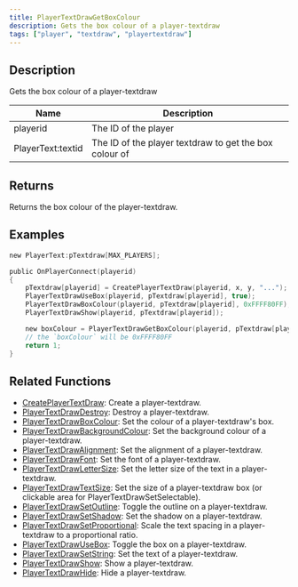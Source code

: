 ```yaml
---
title: PlayerTextDrawGetBoxColour
description: Gets the box colour of a player-textdraw
tags: ["player", "textdraw", "playertextdraw"]
---
```


<VersionWarn name='feature (player-textdraws)' version='omp v1.1.0.2612' />

## Description

Gets the box colour of a player-textdraw

| Name     | Description                                             |
| -------- | ------------------------------------------------------- |
| playerid | The ID of the player |
| PlayerText:textid | The ID of the player textdraw to get the box colour of |

## Returns

Returns the box colour of the player-textdraw.

## Examples

```c
new PlayerText:pTextdraw[MAX_PLAYERS];

public OnPlayerConnect(playerid)
{
    pTextdraw[playerid] = CreatePlayerTextDraw(playerid, x, y, "...");
    PlayerTextDrawUseBox(playerid, pTextdraw[playerid], true);
    PlayerTextDrawBoxColour(playerid, pTextdraw[playerid], 0xFFFF80FF);
    PlayerTextDrawShow(playerid, pTextdraw[playerid]);

    new boxColour = PlayerTextDrawGetBoxColour(playerid, pTextdraw[playerid]);
    // the `boxColour` will be 0xFFFF80FF
    return 1;
}
```

## Related Functions

- [CreatePlayerTextDraw](CreatePlayerTextDraw): Create a player-textdraw.
- [PlayerTextDrawDestroy](PlayerTextDrawDestroy): Destroy a player-textdraw.
- [PlayerTextDrawBoxColour](PlayerTextDrawBoxColour): Set the colour of a player-textdraw's box.
- [PlayerTextDrawBackgroundColour](PlayerTextDrawBackgroundColour): Set the background colour of a player-textdraw.
- [PlayerTextDrawAlignment](PlayerTextDrawAlignment): Set the alignment of a player-textdraw.
- [PlayerTextDrawFont](PlayerTextDrawFont): Set the font of a player-textdraw.
- [PlayerTextDrawLetterSize](PlayerTextDrawLetterSize): Set the letter size of the text in a player-textdraw.
- [PlayerTextDrawTextSize](PlayerTextDrawTextSize): Set the size of a player-textdraw box (or clickable area for PlayerTextDrawSetSelectable).
- [PlayerTextDrawSetOutline](PlayerTextDrawSetOutline): Toggle the outline on a player-textdraw.
- [PlayerTextDrawSetShadow](PlayerTextDrawSetShadow): Set the shadow on a player-textdraw.
- [PlayerTextDrawSetProportional](PlayerTextDrawSetProportional): Scale the text spacing in a player-textdraw to a proportional ratio.
- [PlayerTextDrawUseBox](PlayerTextDrawUseBox): Toggle the box on a player-textdraw.
- [PlayerTextDrawSetString](PlayerTextDrawSetString): Set the text of a player-textdraw.
- [PlayerTextDrawShow](PlayerTextDrawShow): Show a player-textdraw.
- [PlayerTextDrawHide](PlayerTextDrawHide): Hide a player-textdraw.
